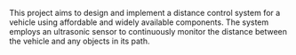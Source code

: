 This project aims to design and implement a distance control system for a vehicle using affordable and widely available components. The system employs an ultrasonic sensor to continuously monitor the distance between the vehicle and any objects in its path.
